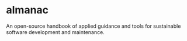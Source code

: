 # almanac
An open-source handbook of applied guidance and tools for sustainable software development and maintenance.
